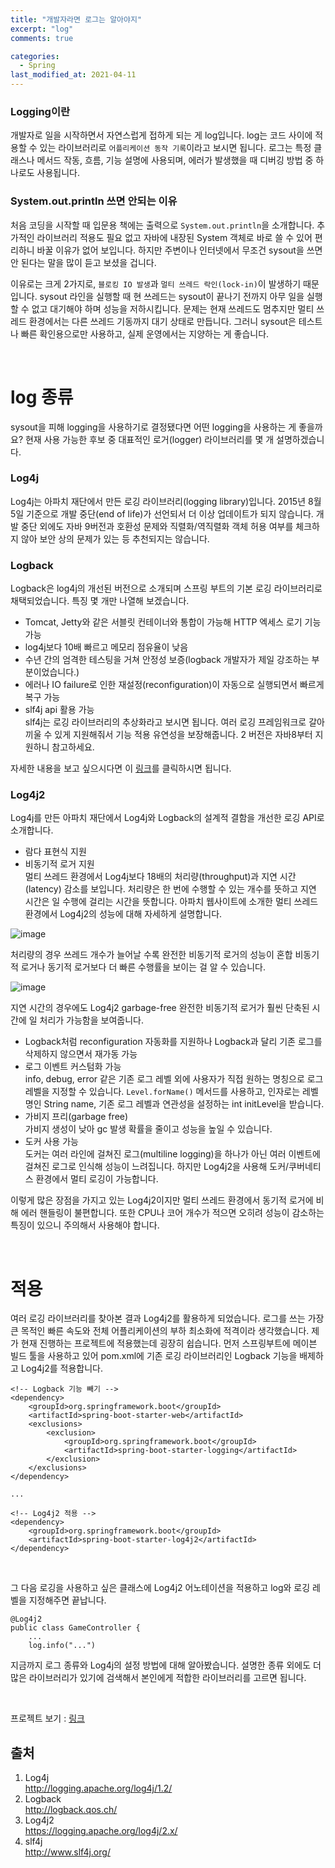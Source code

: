 ```yaml
---
title: "개발자라면 로그는 알아야지"
excerpt: "log"
comments: true

categories:
  - Spring
last_modified_at: 2021-04-11
---
```

### Logging이란
개발자로 일을 시작하면서 자연스럽게 접하게 되는 게 log입니다.
log는 코드 사이에 적용할 수 있는 라이브러리로 `어플리케이션 동작 기록`이라고 보시면 됩니다.
로그는 특정 클래스나 메서드 작동, 흐름, 기능 설명에 사용되며, 에러가 발생했을 때 디버깅 방법 중 하나로도 사용됩니다.

### System.out.println 쓰면 안되는 이유
처음 코딩을 시작할 때 입문용 책에는 출력으로 `System.out.println`을 소개합니다.
추가적인 라이브러리 적용도 필요 없고 자바에 내장된 System 객체로 바로 쓸 수 있어 편리하니 바꿀 이유가 없어 보입니다.
하지만 주변이나 인터넷에서 무조건 sysout을 쓰면 안 된다는 말을 많이 듣고 보셨을 겁니다.

이유로는 크게 2가지로, `블로킹 IO 발생`과 `멀티 쓰레드 락인(lock-in)`이 발생하기 때문입니다.
sysout 라인을 실행할 때 현 쓰레드는 sysout이 끝나기 전까지 아무 일을 실행할 수 없고 대기해야 하며 성능을 저하시킵니다.
문제는 현재 쓰레드도 멈추지만 멀티 쓰레드 환경에서는 다른 쓰레드 기동까지 대기 상태로 만듭니다.
그러니 sysout은 테스트나 빠른 확인용으로만 사용하고, 실제 운영에서는 지양하는 게 좋습니다.

<br>

# log 종류
sysout을 피해 logging을 사용하기로 결정됐다면 어떤 logging을 사용하는 게 좋을까요? 
현재 사용 가능한 후보 중 대표적인 로거(logger) 라이브러리를 몇 개 설명하겠습니다.

### Log4j
Log4j는 아파치 재단에서 만든 로깅 라이브러리(logging library)입니다. 
2015년 8월 5일 기준으로 개발 중단(end of life)가 선언되서 더 이상 업데이트가 되지 않습니다.
개발 중단 외에도 자바 9버전과 호환성 문제와 직렬화/역직렬화 객체 허용 여부를 체크하지 않아 보안 상의 문제가 있는 등 추천되지는 않습니다.

### Logback
Logback은 log4j의 개선된 버전으로 소개되며 스프링 부트의 기본 로깅 라이브러리로 채택되었습니다.
특징 몇 개만 나열해 보겠습니다.
- Tomcat, Jetty와 같은 서블릿 컨테이너와 통합이 가능해 HTTP 엑세스 로기 기능 가능
- log4j보다 10배 빠르고 메모리 점유율이 낮음
- 수년 간의 엄격한 테스팅을 거쳐 안정성 보증(logback 개발자가 제일 강조하는 부분이었습니다.)
- 에러나 IO failure로 인한 재설정(reconfiguration)이 자동으로 실행되면서 빠르게 복구 가능
- slf4j api 활용 가능       
slf4j는 로깅 라이브러리의 추상화라고 보시면 됩니다. 
여러 로깅 프레임워크로 갈아 끼울 수 있게 지원해줘서 기능 적용 유연성을 보장해줍니다.
2 버전은 자바8부터 지원하니 참고하세요.

자세한 내용을 보고 싶으시다면 이 [링크](http://logback.qos.ch/reasonsToSwitch.html)를 클릭하시면 됩니다.

### Log4j2
Log4j를 만든 아파치 재단에서 Log4j와 Logback의 설계적 결함을 개선한 로깅 API로 소개합니다.
- 람다 표현식 지원
- 비동기적 로거 지원       
멀티 쓰레드 환경에서 Log4j보다 18배의 처리량(throughput)과 지연 시간(latency) 감소를 보입니다.
처리량은 한 번에 수행할 수 있는 개수를 뜻하고 지연 시간은 일 수행에 걸리는 시간을 뜻합니다.
아파치 웹사이트에 소개한 멀티 쓰레드 환경에서 Log4j2의 성능에 대해 자세하게 설명합니다.

![image](https://user-images.githubusercontent.com/71559880/111074423-24590f80-8526-11eb-8e09-56f8e04099bf.png)         

처리량의 경우 쓰레드 개수가 늘어날 수록 완전한 비동기적 로거의 성능이 혼합 비동기적 로거나 동기적 로거보다 더 빠른 수행률을 보이는 걸 알 수 있습니다.

![image](https://user-images.githubusercontent.com/71559880/111074427-3175fe80-8526-11eb-9895-46a50f97e201.png)         

지연 시간의 경우에도 Log4j2 garbage-free 완전한 비동기적 로거가 훨씬 단축된 시간에 일 처리가 가능함을 보여줍니다.

- Logback처럼 reconfiguration 자동화를 지원하나 Logback과 달리 기존 로그를 삭제하지 않으면서 재가동 가능       
- 로그 이벤트 커스텀화 가능          
info, debug, error 같은 기존 로그 레벨 외에 사용자가 직접 원하는 명칭으로 로그 레벨을 지정할 수 있습니다. 
`Level.forName()` 메서드를 사용하고, 인자로는 레벨명인 String name, 기존 로그 레벨과 연관성을 설정하는 int initLevel을 받습니다.
- 가비지 프리(garbage free)         
가비지 생성이 낮아 gc 발생 확률을 줄이고 성능을 높일 수 있습니다.
- 도커 사용 가능        
도커는 여러 라인에 걸쳐진 로그(multiline logging)을 하나가 아닌 여러 이벤트에 걸쳐진 로그로 인식해 성능이 느려집니다.
하지만 Log4j2을 사용해 도커/쿠버네티스 환경에서 멀티 로깅이 가능합니다.

이렇게 많은 장점을 가지고 있는 Log4j2이지만 멀티 쓰레드 환경에서 동기적 로거에 비해 에러 핸들링이 불편합니다. 또한 CPU나 코어 개수가 적으면 오히려 성능이 감소하는 특징이 있으니 주의해서 사용해야 합니다.

<br>

# 적용
여러 로깅 라이브러리를 찾아본 결과 Log4j2를 활용하게 되었습니다.
로그를 쓰는 가장 큰 목적인 빠른 속도와 전체 어플리케이션의 부하 최소화에 적격이라 생각했습니다.
제가 현재 진행하는 프로젝트에 적용했는데 굉장히 쉽습니다.
먼저 스프링부트에 메이븐 빌드 툴을 사용하고 있어 pom.xml에 기존 로깅 라이브러리인 Logback 기능을 배제하고 Log4j2를 적용합니다.


```
<!-- Logback 기능 빼기 -->
<dependency>
    <groupId>org.springframework.boot</groupId>
    <artifactId>spring-boot-starter-web</artifactId>
    <exclusions>
        <exclusion>
            <groupId>org.springframework.boot</groupId>
            <artifactId>spring-boot-starter-logging</artifactId>
        </exclusion>
    </exclusions>
</dependency>

...

<!-- Log4j2 적용 -->
<dependency>
    <groupId>org.springframework.boot</groupId>
    <artifactId>spring-boot-starter-log4j2</artifactId>
</dependency>
```

<br>

그 다음 로깅을 사용하고 싶은 클래스에 Log4j2 어노테이션을 적용하고 log와 로깅 레벨을 지정해주면 끝납니다.

```
@Log4j2
public class GameController {
    ...
    log.info("...")
```

지금까지 로그 종류와 Log4j의 설정 방법에 대해 알아봤습니다.
설명한 종류 외에도 더 많은 라이브러리가 있기에 검색해서 본인에게 적합한 라이브러리를 고르면 됩니다.

<br>

프로젝트 보기 : [링크](https://github.com/f-lab-edu/ludensdomain)

## 출처
1. Log4j      
http://logging.apache.org/log4j/1.2/
2. Logback      
http://logback.qos.ch/
3. Log4j2      
https://logging.apache.org/log4j/2.x/
4. slf4j       
http://www.slf4j.org/ 
